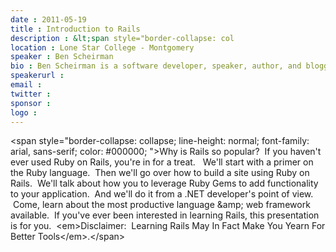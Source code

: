 ```yaml
---
date : 2011-05-19
title : Introduction to Rails
description : &lt;span style="border-collapse: col
location : Lone Star College - Montgomery
speaker : Ben Scheirman
bio : Ben Scheirman is a software developer, speaker, author, and blogger. He has extensive experience programming on a multitude of platforms, such as .NET, Ruby on Rails, and iOS.  He's written 2 books, a couple dozen iPhone apps, and worked on countless web applications.  He is the Director of Development for &lt;a href="http://chaione.com/" target="_blank"&gt;ChaiONE&lt;/a&gt; where he builds awesome Ruby and iPhone applications. You can catch him on Twitter at &lt;a href="http://twitter.com/subdigital" target="_blank"&gt;http://twitter.com/subdigital&lt;/a&gt; and on his blog  online at &lt;a href="http://flux88.com/" target="_blank"&gt;http://flux88.com&lt;/a&gt;.
speakerurl : 
email : 
twitter : 
sponsor : 
logo : 
---
```

&lt;span style="border-collapse: collapse; line-height: normal; font-family: arial, sans-serif; color: #000000; "&gt;Why is Rails so popular?  If you haven't ever used Ruby on Rails, you're in for a treat.   We'll start with a primer on the Ruby language.  Then we'll go over how to build a site using Ruby on Rails.  We'll talk about how you to leverage Ruby Gems to add functionality to your application.  And we'll do it from a .NET developer's point of view.  Come, learn about the most productive language &amp;amp; web framework available.  If you've ever been interested in learning Rails, this presentation is for you.  &lt;em&gt;Disclaimer:  Learning Rails May In Fact Make You Yearn For Better Tools&lt;/em&gt;.&lt;/span&gt;
